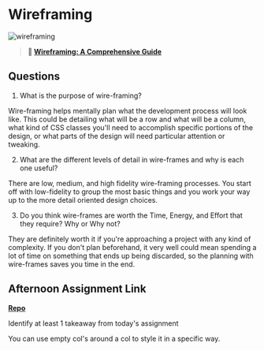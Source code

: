 # Wireframing

![wireframing](https://bcw.blob.core.windows.net/public/img/courses/2293087935019893)

> **📖 [Wireframing: A Comprehensive Guide](https://codeworksacademy.com/fs-student-guide/resources/wk1/06-Wireframing)**

## Questions

1. What is the purpose of wire-framing? 

Wire-framing helps mentally plan what the development process will look like. This could be detailing what will be a row and what will be a column, what kind of CSS classes you'll need to accomplish specific portions of the design, or what parts of the design will need particular attention or tweaking. 

2. What are the different levels of detail in wire-frames and why is each one useful?

There are low, medium, and high fidelity wire-framing processes. You start off with low-fidelity to group the most basic things and you work your way up to the more detail oriented design choices. 

3. Do you think wire-frames are worth the Time, Energy, and Effort that they require? Why or Why not?

They are definitely worth it if you're approaching a project with any kind of complexity. If you don't plan beforehand, it very well could mean spending a lot of time on something that ends up being discarded, so the planning with wire-frames saves you time in the end. 

## Afternoon Assignment Link

**[Repo](https://github.com/TristanFJ/JohnDeereClone)**

Identify at least 1 takeaway from today's assignment

You can use empty col's around a col to style it in a specific way. 